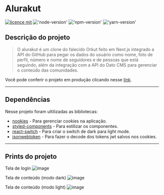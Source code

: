 # Alurakut

[![licence mit](https://img.shields.io/badge/licence-MIT-blue.svg)](https://github.com/joaovictordantasj/SearchDevs/LICENSE)
!['node-version'](https://img.shields.io/badge/node-14.17.2-blue)
!['npm-version'](https://img.shields.io/badge/npm-6.14.13-blue)
!['yarn-version'](https://img.shields.io/badge/yarn-1.22.10-blue)

## Descrição do projeto

> O alurakut é um clone do falecido Orkut feito em Next.js integrado a API do GitHub para pegar os dados do usuário como nome, foto de perfil, número e nome de seguidores e de pessoas que está seguindo, além da integração com a API do Dato CMS para gerenciar o conteúdo das comunidades.

Você pode conferir o projeto em produção clicando nesse [link](https://alurakut-lac.vercel.app/login).

---

## Dependências

Nesse projeto foram ultilizadas as bibliotecas:

* [nookies](https://www.npmjs.com/package/nookies) - Para gerenciar cookies na aplicação.
* [styled-components](https://www.npmjs.com/package/styled-components) - Para estilizar os componentes.
* [react-switch](https://www.npmjs.com/package/react-switch) - Para criar o switch de dark para light mode.
* [jsonwebtoken](https://www.npmjs.com/package/jsonwebtoken) - Para fazer o decode dos tokens jwt salvos nos cookies.

---

## Prints do projeto

Tela de login
![image](https://user-images.githubusercontent.com/64330605/126041033-e25897f7-dcf1-4f77-b048-d6a43e763726.png)

Tela de conteúdo (modo dark)
![image](https://user-images.githubusercontent.com/64330605/126041114-0bdb12cf-924f-40af-b940-8d83d33773ae.png)

Tela de conteúdo (modo light)
![image](https://user-images.githubusercontent.com/64330605/126041131-bdd02792-6c68-4189-b3ad-0ae208d8a9c6.png)
